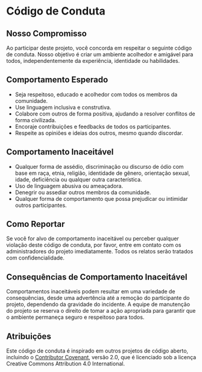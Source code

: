 # Código de Conduta

## Nosso Compromisso

Ao participar deste projeto, você concorda em respeitar o seguinte código de conduta. Nosso objetivo é criar um ambiente acolhedor e amigável para todos, independentemente da experiência, identidade ou habilidades.

## Comportamento Esperado

- Seja respeitoso, educado e acolhedor com todos os membros da comunidade.
- Use linguagem inclusiva e construtiva.
- Colabore com outros de forma positiva, ajudando a resolver conflitos de forma civilizada.
- Encoraje contribuições e feedbacks de todos os participantes.
- Respeite as opiniões e ideias dos outros, mesmo quando discordar.

## Comportamento Inaceitável

- Qualquer forma de assédio, discriminação ou discurso de ódio com base em raça, etnia, religião, identidade de gênero, orientação sexual, idade, deficiência ou qualquer outra característica.
- Uso de linguagem abusiva ou ameaçadora.
- Denegrir ou assediar outros membros da comunidade.
- Qualquer forma de comportamento que possa prejudicar ou intimidar outros participantes.

## Como Reportar

Se você for alvo de comportamento inaceitável ou perceber qualquer violação deste código de conduta, por favor, entre em contato com os administradores do projeto imediatamente. Todos os relatos serão tratados com confidencialidade.

## Consequências de Comportamento Inaceitável

Comportamentos inaceitáveis podem resultar em uma variedade de consequências, desde uma advertência até a remoção do participante do projeto, dependendo da gravidade do incidente. A equipe de manutenção do projeto se reserva o direito de tomar a ação apropriada para garantir que o ambiente permaneça seguro e respeitoso para todos.

## Atribuições

Este código de conduta é inspirado em outros projetos de código aberto, incluindo o [Contributor Covenant](https://www.contributor-covenant.org/), versão 2.0, que é licenciado sob a licença Creative Commons Attribution 4.0 International.
